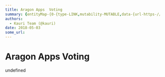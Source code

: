 ```yaml
---
title: Aragon Apps  Voting
summary: {entityMap-{0-{type-LINK,mutability-MUTABLE,data-{url-https-//github.com/aragon/aragon-apps/tree/master/apps/voting},1-{type-LINK,mutability-MUTABLE,data-{url-https-//github.com/aragon/aragon-apps/blob/master/apps/voting/contracts/Voting.sol},2-{type-LINK,mutability-MUTABLE,data-{url-http-//wiki.aragon.one/documentation/aragonOS/-evm-call-script},3-{type-LINK,mutability-MUTABLE,data-{url-http-//wiki.aragon.one/documentation/aragonOS/-forwarders},4-{type-LINK,mutability-MUTABLE,data-{url-http-//w
authors:
  - Kauri Team (@kauri)
date: 2018-05-03
some_url: 
---
```


# Aragon Apps  Voting

undefined